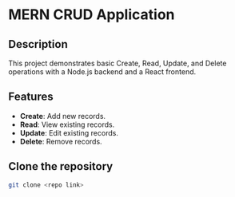 # MERN CRUD Application

## Description

This project demonstrates basic Create, Read, Update, and Delete operations with a Node.js backend and a React frontend.

## Features

- **Create**: Add new records.
- **Read**: View existing records.
- **Update**: Edit existing records.
- **Delete**: Remove records.

## Clone the repository

   ```bash
   git clone <repo link>
   ```
